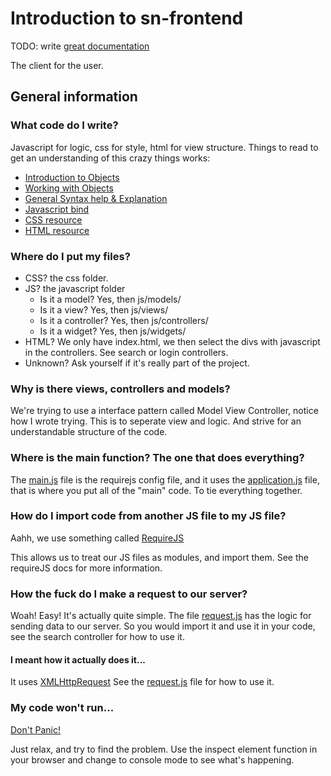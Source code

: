 # Introduction to sn-frontend
TODO: write [great documentation](http://jacobian.org/writing/what-to-write/) 

The client for the user.

## General information
### What code do I write?
Javascript for logic, css for style, html for view structure. Things to read to get an understanding of this crazy things works:
* [Introduction to Objects](https://developer.mozilla.org/en-US/docs/Web/JavaScript/Introduction_to_Object-Oriented_JavaScript)
* [Working with Objects](https://developer.mozilla.org/en-US/docs/Web/JavaScript/Guide/Working_with_Objects)
* [General Syntax help & Explanation](https://developer.mozilla.org/en-US/docs/Web/JavaScript/Guide)
* [Javascript bind](https://developer.mozilla.org/en-US/docs/Web/JavaScript/Reference/Global_Objects/Function/bind)
* [CSS resource](https://developer.mozilla.org/en-US/docs/Web/CSS)
* [HTML resource](https://developer.mozilla.org/en-US/docs/Web/HTML)

### Where do I put my files?
- CSS? the css folder.
- JS? the javascript folder
  - Is it a model? Yes, then js/models/
  - Is it a view? Yes, then js/views/
  - Is it a controller? Yes, then js/controllers/
  - Is it a widget? Yes, then js/widgets/
- HTML? We only have index.html, we then select the divs with javascript in the controllers. See search or login controllers.
- Unknown? Ask yourself if it's really part of the project.

### Why is there views, controllers and models?
We're trying to use a interface pattern called Model View Controller, notice how I wrote trying. This is to seperate view and logic. And strive for an understandable structure of the code.

### Where is the main function? The one that does everything?
The [main.js](https://github.com/Fruitschinpo/sn-frontend/blob/master/js/main.js) file is the requirejs config file, and it uses the [application.js](https://github.com/Fruitschinpo/sn-frontend/blob/master/js/application.js) file, that is where you put all of the "main" code. To tie everything together.

### How do I import code from another JS file to my JS file?
Aahh, we use something called [RequireJS](http://requirejs.org/docs/api.html)

This allows us to treat our JS files as modules, and import them. See the requireJS docs for more information.

### How the fuck do I make a request to our server?
Woah! Easy! It's actually quite simple. The file [request.js](https://github.com/Fruitschinpo/sn-frontend/blob/master/js/app/request.js) has the logic for sending data to our server. So you would import it and use it in your code, see the search controller for how to use it. 

#### I meant how it actually does it...
It uses [XMLHttpRequest](https://developer.mozilla.org/en-US/docs/Web/API/XMLHttpRequest) See the [request.js](https://github.com/Fruitschinpo/sn-frontend/blob/master/js/app/request.js) file for how to use it.

### My code won't run...
[Don't Panic!](https://www.youtube.com/watch?v=d-diB65scQU)

Just relax, and try to find the problem. Use the inspect element function in your browser and change to console mode to see what's happening.

